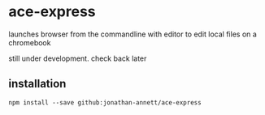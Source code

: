 # ace-express

launches browser from the commandline with editor to edit local files on a chromebook

still under development. check back later


installation
------------

`npm install --save github:jonathan-annett/ace-express`


